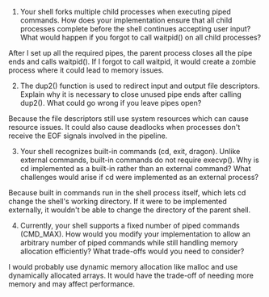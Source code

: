 1. Your shell forks multiple child processes when executing piped commands. How does your implementation ensure that all child processes complete before the shell continues accepting user input? What would happen if you forgot to call waitpid() on all child processes?

After I set up all the required pipes, the parent process closes all the pipe ends and calls waitpid(). If I forgot to call waitpid, it would create a zombie process where it could lead to memory issues. 

2. The dup2() function is used to redirect input and output file descriptors. Explain why it is necessary to close unused pipe ends after calling dup2(). What could go wrong if you leave pipes open?

Because the file descriptors still use system resources which can cause resource issues. It could also cause deadlocks when processes don't receive the EOF signals involved in the pipeline. 

3. Your shell recognizes built-in commands (cd, exit, dragon). Unlike external commands, built-in commands do not require execvp(). Why is cd implemented as a built-in rather than an external command? What challenges would arise if cd were implemented as an external process?

Because built in commands run in the shell process itself, which lets cd change the shell's working directory. If it were to be implemented externally, it wouldn't be able to change the directory of the parent shell. 

4. Currently, your shell supports a fixed number of piped commands (CMD_MAX). How would you modify your implementation to allow an arbitrary number of piped commands while still handling memory allocation efficiently? What trade-offs would you need to consider?

I would probably use dynamic memory allocation like malloc and use dynamically allocated arrays. It would have the trade-off of needing more memory and may affect performance. 
